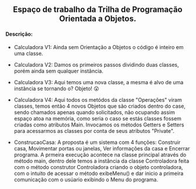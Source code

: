 <h2><p align="center">Espaço de trabalho da Trilha de Programação Orientada a Objetos.</p></h2> 

<h4>Descrição: </h4>

* Calculadora V1: Ainda sem Orientação a Objetos o código é inteiro em uma classe.
* Calculadora V2: Damos os primeiros passos dividindo duas classes, porém ainda sem qualquer instância.
* Calculadora V3: Aqui temos uma nova classe, a mesma é alvo de uma instância se tornando o? Objeto! 😲
* Calculadora V4: Aqui todos os metódos da classe "Operações" viram classes, temos então 4 novos Objetos que são criados dentro do case, sendo chamados apenas quando solicitados, não ocupando assim espaço atoa na memória, como seria o caso se estás classes fossem criadas como atributos Main. Invocamos os métodos Getters e Setters para acessarmos as classes por conta de seus atributos "Private".

* ConstrucaoCasa: A proposta é um sistema com 4 funções: Construir casa, Movimentar portas ou janelas, Ver informações da casa e Encerrar programa. A prmeira execução acontece na classe principal através do método main, dentro dele temos a instância da classe Controladora feita com o método construtor Controladora criando o objeto controladora, com o intuito de acessar o método exibeMenu() e dar inicio a primeira comunicação com o usúario exibindo o Menu do programa.
